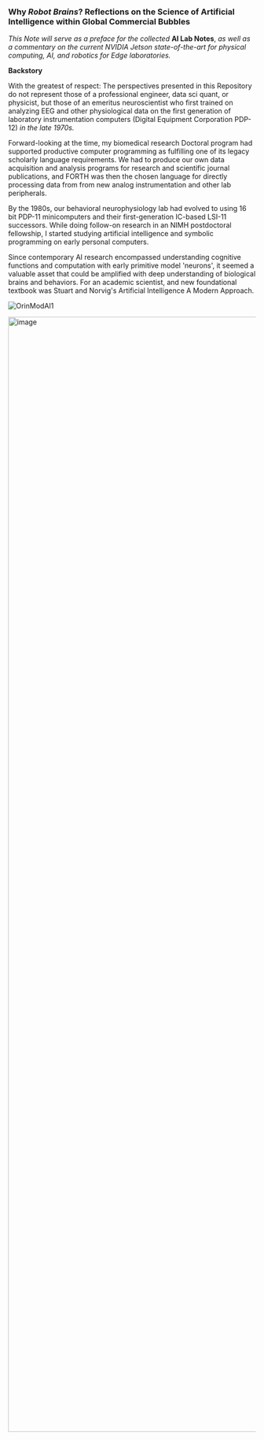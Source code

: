 ### Why *Robot Brains*?  Reflections on the Science of Artificial Intelligence within Global Commercial Bubbles

*This Note will serve as a preface for the collected* **AI Lab Notes**, *as well as a commentary on the current NVIDIA Jetson state-of-the-art for physical computing, AI, and robotics for Edge laboratories.*

**Backstory**

With the greatest of respect: The perspectives presented in this Repository do not represent those of a professional engineer, data sci quant, or physicist, but those of an emeritus neuroscientist who first trained on analyzing EEG and other physiological data on the first generation of laboratory instrumentation computers (Digital Equipment Corporation PDP-12) *in the late 1970s.*

Forward-looking at the time, my biomedical research Doctoral program had supported productive computer programming as fulfilling one of its legacy scholarly language requirements. We had to produce our own data acquisition and analysis programs for research and scientific journal publications, and FORTH was then the chosen language for directly processing data from from new analog instrumentation and other lab peripherals.

By the 1980s, our behavioral neurophysiology lab had evolved to using 16 bit PDP-11 minicomputers and their first-generation IC-based LSI-11 successors. While doing follow-on research in an NIMH postdoctoral fellowship, I started studying artificial intelligence and symbolic programming on early personal computers.

Since contemporary AI research encompassed understanding cognitive functions and computation with early primitive model 'neurons', it seemed a valuable asset that could be amplified with deep understanding of biological brains and behaviors.  For an academic scientist, and new foundational textbook was Stuart and Norvig's Artificial Intelligence A Modern Approach.

![OrinModAI1](https://user-images.githubusercontent.com/71346897/173706883-8b9418da-0ce3-4aed-a1ad-c10251d9fb43.png)

<img width="1488" height="2266" alt="image" src="https://github.com/user-attachments/assets/5892bf85-f67d-4038-b6b6-aece56fe839a" />
